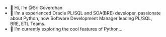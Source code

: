 - 👋 Hi, I’m @Sri Goverdhan
- 👀 I’m a experienced Oracle PL/SQL and SOA(BRE) developer, passionate about Python, now Software Development Manager leading PL/SQL, BRE, ETL Teams.
- 🌱 I’m currently exploring the cool features of Python...


<!---
srigoverdhan/srigoverdhan is a ✨ special ✨ repository because its `README.md` (this file) appears on your GitHub profile.
You can click the Preview link to take a look at your changes.
--->
